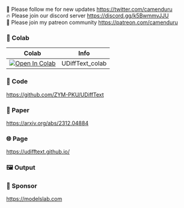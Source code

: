 🐣 Please follow me for new updates https://twitter.com/camenduru <br />
🔥 Please join our discord server https://discord.gg/k5BwmmvJJU <br />
🥳 Please join my patreon community https://patreon.com/camenduru <br />

### 🦒 Colab

| Colab | Info
| --- | --- |
[![Open In Colab](https://colab.research.google.com/assets/colab-badge.svg)](https://colab.research.google.com/github/camenduru/UDiffText-colab/blob/main/UDiffText_colab.ipynb) | UDiffText_colab

### 🧬 Code
https://github.com/ZYM-PKU/UDiffText

### 📄 Paper
https://arxiv.org/abs/2312.04884

### 🌐 Page
https://udifftext.github.io/

### 🖼 Output

### 🏢 Sponsor
https://modelslab.com
